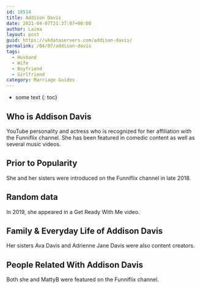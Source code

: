 ```yaml
---
id: 18514
title: Addison Davis
date: 2021-04-07T21:37:07+00:00
author: Laima
layout: post
guid: https://ukdataservers.com/addison-davis/
permalink: /04/07/addison-davis
tags:
  - Husband
  - Wife
  - Boyfriend
  - Girlfriend
category: Marriage Guides
---
```


* some text
{: toc}


## Who is Addison Davis
                  
                  
                  
YouTube personality and actress who is recognized for her affiliation with the Funniflix channel. She has been featured in comedic content as well as several music videos.
                  
              
            
              
            
                
                
                
## Prior to Popularity
                  
                  
                  
She and her sisters were introduced on the Funniflix channel in late 2018. 
                  
              
            
              
            
                
                
                
## Random data
                  
                  
                  
In 2019, she appeared in a Get Ready With Me video. 
                  
              
            
              
            
                
                
                
## Family & Everyday Life of Addison Davis
                  
                  
                  
Her sisters Ava Davis and Adrienne Jane Davis were also content creators. 
                  
              
            
              
            
                
                
                
## People Related With Addison Davis
                  
                  
                  
Both she and MattyB were featured on the Funniflix channel.
                  
              
            
              
            
                
              
            
              
              
            
            
              
            
          
          
          